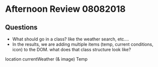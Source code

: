 # Afternoon Review 08082018


## Questions

- What should go in a class? like the weather search, etc....
- In the results, we are adding multiple items (temp, current conditions, icon) to the DOM. what does that class structure look like?
 
 
 location
 currentWeather (& image)
 Temp

 